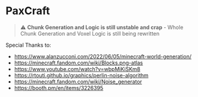# PaxCraft
> ⚠️ **Chunk Generation and Logic is still unstable and crap** - Whole Chunk Generation and Voxel Logic is still being rewritten <br>



Special Thanks to:
- https://www.alanzucconi.com/2022/06/05/minecraft-world-generation/
- https://minecraft.fandom.com/wiki/Blocks.png-atlas
- https://www.youtube.com/watch?v=wbpMiKiSKm8
- https://rtouti.github.io/graphics/perlin-noise-algorithm
- https://minecraft.fandom.com/wiki/Noise_generator
- https://booth.pm/en/items/3226395
